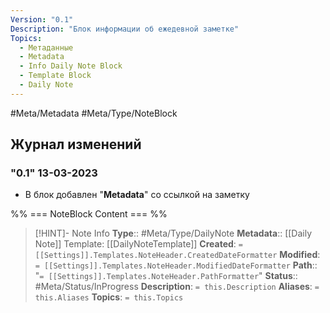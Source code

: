 ```yaml
---
Version: "0.1"
Description: "Блок информации об ежедевной заметке"
Topics:
  - Метаданные
  - Metadata
  - Info Daily Note Block
  - Template Block
  - Daily Note
---
```


#Meta/Metadata #Meta/Type/NoteBlock

## Журнал изменений

### "0.1" 13-03-2023
- В блок добавлен "**Metadata**" со ссылкой на заметку 

%% === NoteBlock Content === %%
>[!HINT]- Note Info
>**Type**:: #Meta/Type/DailyNote 
>**Metadata**:: [[Daily Note]] 
>Template: [[DailyNoteTemplate]]
>**Created**: `= [[Settings]].Templates.NoteHeader.CreatedDateFormatter` 
>**Modified**:  `= [[Settings]].Templates.NoteHeader.ModifiedDateFormatter` 
>**Path**:: "`= [[Settings]].Templates.NoteHeader.PathFormatter`"
>**Status**:: #Meta/Status/InProgress 
>**Description**: `= this.Description`
>**Aliases**: `= this.Aliases`
>**Topics**: `= this.Topics`